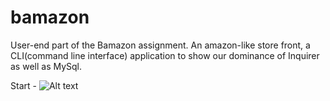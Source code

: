 # bamazon

User-end part of the Bamazon assignment. An amazon-like store front, a CLI(command line interface) application to show our dominance of Inquirer as well as MySql.

Start - ![Alt text](1.jpg?raw=true "Title")